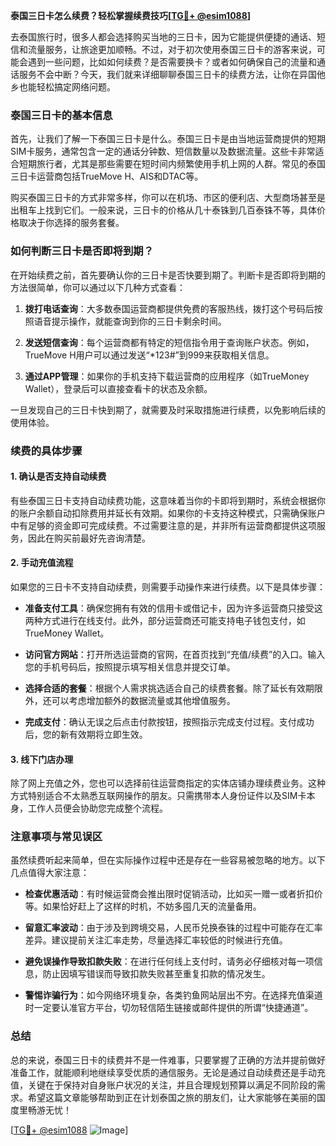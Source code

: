 **泰国三日卡怎么续费？轻松掌握续费技巧[[TG💪+ @esim1088](https://t.me/s/esim1088)]**

去泰国旅行时，很多人都会选择购买当地的三日卡，因为它能提供便捷的通话、短信和流量服务，让旅途更加顺畅。不过，对于初次使用泰国三日卡的游客来说，可能会遇到一些问题，比如如何续费？是否需要换卡？或者如何确保自己的流量和通话服务不会中断？今天，我们就来详细聊聊泰国三日卡的续费方法，让你在异国他乡也能轻松搞定网络问题。

### 泰国三日卡的基本信息

首先，让我们了解一下泰国三日卡是什么。泰国三日卡是由当地运营商提供的短期SIM卡服务，通常包含一定的通话分钟数、短信数量以及数据流量。这些卡非常适合短期旅行者，尤其是那些需要在短时间内频繁使用手机上网的人群。常见的泰国三日卡运营商包括TrueMove H、AIS和DTAC等。

购买泰国三日卡的方式非常多样，你可以在机场、市区的便利店、大型商场甚至是出租车上找到它们。一般来说，三日卡的价格从几十泰铢到几百泰铢不等，具体价格取决于你选择的服务套餐。

### 如何判断三日卡是否即将到期？

在开始续费之前，首先要确认你的三日卡是否快要到期了。判断卡是否即将到期的方法很简单，你可以通过以下几种方式查看：

1. **拨打电话查询**：大多数泰国运营商都提供免费的客服热线，拨打这个号码后按照语音提示操作，就能查询到你的三日卡剩余时间。
   
2. **发送短信查询**：每个运营商都有特定的短信指令用于查询账户状态。例如，TrueMove H用户可以通过发送“*123#”到999来获取相关信息。

3. **通过APP管理**：如果你的手机支持下载运营商的应用程序（如TrueMoney Wallet），登录后可以直接查看卡的状态及余额。

一旦发现自己的三日卡快到期了，就需要及时采取措施进行续费，以免影响后续的使用体验。

### 续费的具体步骤

#### 1. 确认是否支持自动续费

有些泰国三日卡支持自动续费功能，这意味着当你的卡即将到期时，系统会根据你的账户余额自动扣除费用并延长有效期。如果你的卡支持这种模式，只需确保账户中有足够的资金即可完成续费。不过需要注意的是，并非所有运营商都提供这项服务，因此在购买前最好先咨询清楚。

#### 2. 手动充值流程

如果您的三日卡不支持自动续费，则需要手动操作来进行续费。以下是具体步骤：

- **准备支付工具**：确保您拥有有效的信用卡或借记卡，因为许多运营商只接受这两种方式进行在线支付。此外，部分运营商还可能支持电子钱包支付，如TrueMoney Wallet。

- **访问官方网站**：打开所选运营商的官网，在首页找到“充值/续费”的入口。输入您的手机号码后，按照提示填写相关信息并提交订单。

- **选择合适的套餐**：根据个人需求挑选适合自己的续费套餐。除了延长有效期限外，还可以考虑增加额外的数据流量或其他增值服务。

- **完成支付**：确认无误之后点击付款按钮，按照指示完成支付过程。支付成功后，您的新有效期将立即生效。

#### 3. 线下门店办理

除了网上充值之外，您也可以选择前往运营商指定的实体店铺办理续费业务。这种方式特别适合不太熟悉互联网操作的朋友。只需携带本人身份证件以及SIM卡本身，工作人员便会协助您完成整个流程。

### 注意事项与常见误区

虽然续费听起来简单，但在实际操作过程中还是存在一些容易被忽略的地方。以下几点值得大家注意：

- **检查优惠活动**：有时候运营商会推出限时促销活动，比如买一赠一或者折扣价等。如果恰好赶上了这样的时机，不妨多囤几天的流量备用。

- **留意汇率波动**：由于涉及到跨境交易，人民币兑换泰铢的过程中可能存在汇率差异。建议提前关注汇率走势，尽量选择汇率较低的时候进行充值。

- **避免误操作导致扣款失败**：在进行任何线上支付时，请务必仔细核对每一项信息，防止因填写错误而导致扣款失败甚至重复扣款的情况发生。

- **警惕诈骗行为**：如今网络环境复杂，各类钓鱼网站层出不穷。在选择充值渠道时一定要认准官方平台，切勿轻信陌生链接或邮件提供的所谓“快捷通道”。

### 总结

总的来说，泰国三日卡的续费并不是一件难事，只要掌握了正确的方法并提前做好准备工作，就能顺利地继续享受优质的通信服务。无论是通过自动续费还是手动充值，关键在于保持对自身账户状况的关注，并且合理规划预算以满足不同阶段的需求。希望这篇文章能够帮助到正在计划泰国之旅的朋友们，让大家能够在美丽的国度里畅游无忧！

[[TG💪+ @esim1088](https://t.me/s/esim1088) ![Image](https://i.postimg.cc/4NQfJmqS/Snipaste-2025-05-13-00-14-12.png)]